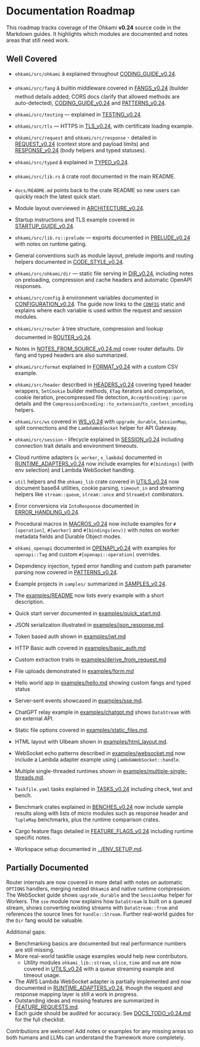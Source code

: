 # Documentation Roadmap

This roadmap tracks coverage of the Ohkami **v0.24** source code in the Markdown guides.
It highlights which modules are documented and notes areas that still need work.

## Well Covered

- `ohkami/src/ohkami` â explained throughout [CODING_GUIDE_v0.24](CODING_GUIDE_v0.24.md).
- `ohkami/src/fang` â builtin middleware covered in
  [FANGS_v0.24](FANGS_v0.24.md) (builder method details added; CORS docs clarify
  that allowed methods are auto-detected),
  [CODING_GUIDE_v0.24](CODING_GUIDE_v0.24.md) and
  [PATTERNS_v0.24](PATTERNS_v0.24.md).
- `ohkami/src/testing` — explained in [TESTING_v0.24](TESTING_v0.24.md).
- `ohkami/src/tls` — HTTPS in [TLS_v0.24](TLS_v0.24.md), with certificate loading example.
- `ohkami/src/request` and `ohkami/src/response` - detailed in
  [REQUEST_v0.24](REQUEST_v0.24.md) (context store and payload limits) and
  [RESPONSE_v0.24](RESPONSE_v0.24.md) (body helpers and typed statuses).
- `ohkami/src/typed` â explained in [TYPED_v0.24](TYPED_v0.24.md).
- `ohkami/src/lib.rs` â crate root documented in the main README.
- `docs/README.md` points back to the crate README so new users can quickly reach
  the latest quick start.
- Module layout overviewed in [ARCHITECTURE_v0.24](ARCHITECTURE_v0.24.md).
- Startup instructions and TLS example covered in [STARTUP_GUIDE_v0.24](STARTUP_GUIDE_v0.24.md).
- `ohkami/src/lib.rs::prelude` — exports documented in [PRELUDE_v0.24](PRELUDE_v0.24.md)
  with notes on runtime gating.
- General conventions such as module layout, prelude imports and routing
  helpers documented in [CODE_STYLE_v0.24](CODE_STYLE_v0.24.md).
- `ohkami/src/ohkami/dir` — static file serving in [DIR_v0.24](DIR_v0.24.md),
 including notes on preloading, compression and cache headers and automatic OpenAPI responses.
- `ohkami/src/config` â environment variables documented in
  [CONFIGURATION_v0.24](CONFIGURATION_v0.24.md). The guide now links to the
  [`CONFIG`](../ohkami-0.24/ohkami/src/lib.rs#L171-L176) static and explains
  where each variable is used within the request and session modules.
- `ohkami/src/router` â tree structure, compression and lookup documented in
  [ROUTER_v0.24](ROUTER_v0.24.md).
- Notes in [NOTES_FROM_SOURCE_v0.24.md](NOTES_FROM_SOURCE_v0.24.md) cover router defaults.
  Dir fang and typed headers are also summarized.

- `ohkami/src/format` explained in [FORMAT_v0.24](FORMAT_v0.24.md)
  with a custom CSV example.
 - `ohkami/src/header` described in [HEADERS_v0.24](HEADERS_v0.24.md)
  covering typed header wrappers, `SetCookie` builder methods, `ETag`
  iterators and comparison, cookie iteration, precompressed file detection,
  `AcceptEncoding::parse` details and the
  `CompressionEncoding::to_extension`/`to_content_encoding` helpers.
- `ohkami/src/ws` covered in [WS_v0.24](WS_v0.24.md)
  with `upgrade_durable`, `SessionMap`, split connections
  and the `LambdaWebSocket` helper for API Gateway.

- `ohkami/src/session` - lifecycle explained in [SESSION_v0.24](SESSION_v0.24.md)
  including connection trait details and environment timeouts.
- Cloud runtime adapters (`x_worker`, `x_lambda`) documented in
  [RUNTIME_ADAPTERS_v0.24](RUNTIME_ADAPTERS_v0.24.md) now include
  examples for `#[bindings]` (with env selection) and Lambda WebSocket handling.
- `util` helpers and the `ohkami_lib` crate covered in [UTILS_v0.24](UTILS_v0.24.md)
  now document base64 utilities, cookie parsing, `timeout_in` and streaming helpers
  like `stream::queue`, `stream::once` and `StreamExt` combinators.
- Error conversions via `IntoResponse` documented in
  [ERROR_HANDLING_v0.24](ERROR_HANDLING_v0.24.md).
 - Procedural macros in [MACROS_v0.24](MACROS_v0.24.md) now include examples for
   `#[operation]`, `#[worker]` and `#[bindings(env)]` with notes on worker
   metadata fields and Durable Object modes.
- `ohkami_openapi` documented in [OPENAPI_v0.24](OPENAPI_v0.24.md) with examples
  for `openapi::Tag` and custom `#[openapi::operation]` overrides.
- Dependency injection, typed error handling and custom path parameter parsing now covered in
  [PATTERNS_v0.24](PATTERNS_v0.24.md).
- Example projects in `samples/` summarized in [SAMPLES_v0.24](SAMPLES_v0.24.md).
- The [examples/README](examples/README.md) now lists every example with a short description.
- Quick start server documented in [examples/quick_start.md](examples/quick_start.md).
- JSON serialization illustrated in [examples/json_response.md](examples/json_response.md).
- Token based auth shown in [examples/jwt.md](examples/jwt.md)
- HTTP Basic auth covered in [examples/basic_auth.md](examples/basic_auth.md)
- Custom extraction traits in [examples/derive_from_request.md](examples/derive_from_request.md)
- File uploads demonstrated in [examples/form.md](examples/form.md)
- Hello world app in [examples/hello.md](examples/hello.md) showing custom
  fangs and typed status
- Server‑sent events showcased in [examples/sse.md](examples/sse.md).
- ChatGPT relay example in [examples/chatgpt.md](examples/chatgpt.md) shows
  `DataStream` with an external API.
- Static file options covered in
  [examples/static_files.md](examples/static_files.md).
- HTML layout with UIbeam shown in [examples/html_layout.md](examples/html_layout.md).
- WebSocket echo patterns described in
  [examples/websocket.md](examples/websocket.md) now include a Lambda
  adapter example using `LambdaWebSocket::handle`.
- Multiple single-threaded runtimes shown in
  [examples/multiple-single-threads.md](examples/multiple-single-threads.md).
- `Taskfile.yaml` tasks explained in [TASKS_v0.24](TASKS_v0.24.md) including check, test and bench.
- Benchmark crates explained in [BENCHES_v0.24](BENCHES_v0.24.md) now include
  sample results along with lists of micro modules such as response header and
  `TupleMap` benchmarks, plus the runtime comparison crates.
- Cargo feature flags detailed in
  [FEATURE_FLAGS_v0.24](FEATURE_FLAGS_v0.24.md) including runtime specific notes.
- Workspace setup documented in [../ENV_SETUP.md](../ENV_SETUP.md).

## Partially Documented
Router internals are now covered in more detail with notes on automatic
`OPTIONS` handlers, merging nested `Ohkami`s and native runtime compression.
The WebSocket guide shows `upgrade_durable` and the `SessionMap` helper for
Workers. The `sse` module now explains how `DataStream` is built on a queued
stream, shows converting existing streams with `DataStream::from` and references
the source lines for `handle::Stream`. Further real‑world guides for the `Dir`
fang
would be valuable.

Additional gaps:

- Benchmarking basics are documented but real performance numbers are still
  missing.
- More real-world taskfile usage examples would help new contributors.
  - Utility modules `ohkami_lib::stream`, `slice`, `time` and `num` are now covered
    in [UTILS_v0.24](UTILS_v0.24.md) with a queue streaming example and timeout usage.
- The AWS Lambda WebSocket adapter is partially implemented and now documented
  in [RUNTIME_ADAPTERS_v0.24](RUNTIME_ADAPTERS_v0.24.md), though the request and
  response mapping layer is still a work in progress.
- Outstanding ideas and missing features are summarized in
  [FEATURE_REQUESTS.md](FEATURE_REQUESTS.md).
- Each guide should be audited for accuracy. See
  [DOCS_TODO_v0.24.md](DOCS_TODO_v0.24.md) for the full checklist.

Contributions are welcome! Add notes or examples for any missing areas so both
humans and LLMs can understand the framework more completely.
